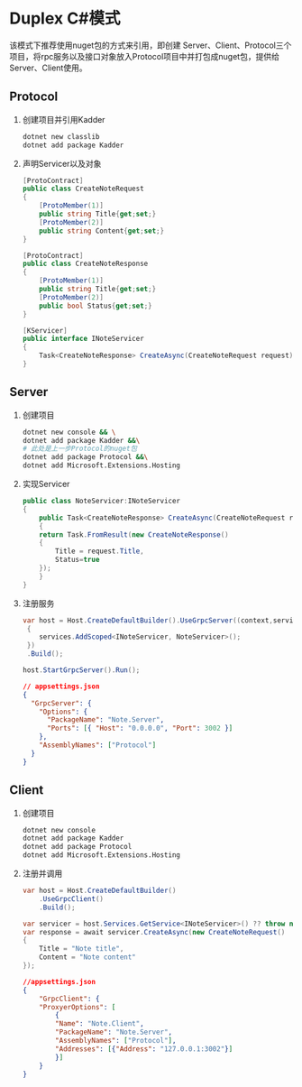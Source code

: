 # Duplex C#模式

该模式下推荐使用nuget包的方式来引用，即创建 Server、Client、Protocol三个项目，将rpc服务以及接口对象放入Protocol项目中并打包成nuget包，提供给Server、Client使用。


## Protocol

1.  创建项目并引用Kadder
    
    ```sh
    dotnet new classlib
    dotnet add package Kadder
    ```
2.  声明Servicer以及对象
    
    ```csharp
    [ProtoContract]
    public class CreateNoteRequest
    {
        [ProtoMember(1)]
        public string Title{get;set;}
        [ProtoMember(2)]
        public string Content{get;set;}
    }
    
    [ProtoContract]
    public class CreateNoteResponse
    {
        [ProtoMember(1)]
        public string Title{get;set;}
        [ProtoMember(2)]
        public bool Status{get;set;}
    }
    
    [KServicer]
    public interface INoteServicer
    {
        Task<CreateNoteResponse> CreateAsync(CreateNoteRequest request);
    }
    ```


## Server

1.  创建项目
    
    ```sh
    dotnet new console && \
    dotnet add package Kadder &&\
    # 此处是上一步Protocol的nuget包
    dotnet add package Protocol &&\
    dotnet add Microsoft.Extensions.Hosting    
    ```

2.  实现Servicer
    
    ```csharp
    public class NoteServicer:INoteServicer
    {
        public Task<CreateNoteResponse> CreateAsync(CreateNoteRequest request)
        {
    	return Task.FromResult(new CreateNoteResponse()
    	{
    	    Title = request.Title,
    	    Status=true
    	});
        }
    }
    ```

3.  注册服务
    
    ```csharp
    var host = Host.CreateDefaultBuilder().UseGrpcServer((context,services,builder)=>
     {
        services.AddScoped<INoteServicer, NoteServicer>();
     })
     .Build();
    
    host.StartGrpcServer().Run();
    ```
    
    ```json
    // appsettings.json
    {
      "GrpcServer": {
        "Options": {
          "PackageName": "Note.Server",
          "Ports": [{ "Host": "0.0.0.0", "Port": 3002 }]
        },
        "AssemblyNames": ["Protocol"]
      }
    }
    ```


## Client

1.  创建项目
    
    ```sh
    dotnet new console
    dotnet add package Kadder
    dotnet add package Protocol
    dotnet add Microsoft.Extensions.Hosting
    ```

2.  注册并调用
    
    ```csharp
    var host = Host.CreateDefaultBuilder()
        .UseGrpcClient()
        .Build();
    
    var servicer = host.Services.GetService<INoteServicer>() ?? throw new ArgumentNullException(nameof(INoteServicer));
    var response = await servicer.CreateAsync(new CreateNoteRequest()
    {
        Title = "Note title",
        Content = "Note content"
    });
    ```
    
    ```json
    //appsettings.json
    {
        "GrpcClient": {
    	"ProxyerOptions": [
    	    {
    		"Name": "Note.Client",
    		"PackageName": "Note.Server",
    		"AssemblyNames": ["Protocol"],
    		"Addresses": [{"Address": "127.0.0.1:3002"}]
    	    }]
        }
    }
    ```